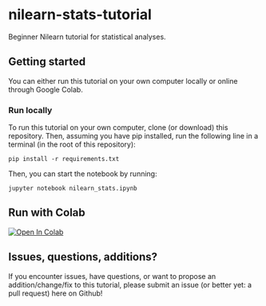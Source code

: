 # nilearn-stats-tutorial
Beginner Nilearn tutorial for statistical analyses.

## Getting started
You can either run this tutorial on your own computer locally or online through Google Colab.

### Run locally
To run this tutorial on your own computer, clone (or download) this repository. Then, assuming you have pip installed, run the following line in a terminal (in the root of this repository):

```
pip install -r requirements.txt
```

Then, you can start the notebook by running:

```
jupyter notebook nilearn_stats.ipynb
```

## Run with Colab
[![Open In Colab](https://colab.research.google.com/assets/colab-badge.svg)](https://colab.research.google.com/github/lukassnoek/nilearn-stats-tutorial/blob/master/nilearn_stats.ipynb)

## Issues, questions, additions?
If you encounter issues, have questions, or want to propose an addition/change/fix to this tutorial, please submit an issue (or better yet: a pull request) here on Github!
